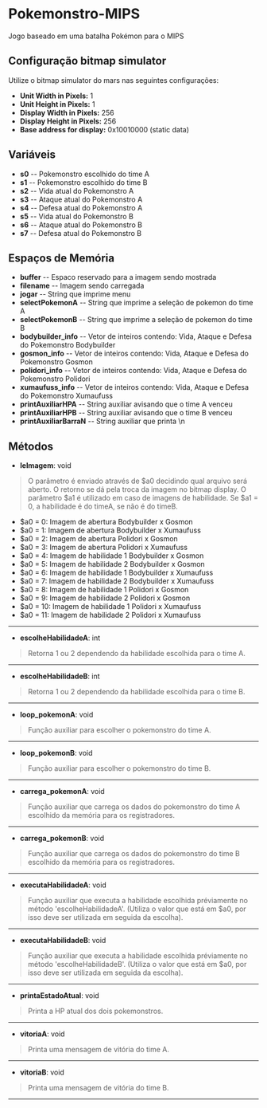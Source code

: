 # Pokemonstro-MIPS
Jogo baseado em uma batalha Pokémon para o MIPS

## Configuração bitmap simulator
Utilize o bitmap simulator do mars nas seguintes configurações:
* **Unit Width in Pixels:** 1
* **Unit Height in Pixels:** 1
* **Display Width in Pixels:** 256
* **Display Height in Pixels:** 256
* **Base address for display:** 0x10010000 (static data)

## Variáveis
* **s0** -- Pokemonstro escolhido do time A
* **s1** -- Pokemonstro escolhido do time B
* **s2** -- Vida atual do Pokemonstro A
* **s3** -- Ataque atual do Pokemonstro A
* **s4** -- Defesa atual do Pokemonstro A
* **s5** -- Vida atual do Pokemonstro B
* **s6** -- Ataque atual do Pokemonstro B
* **s7** -- Defesa atual do Pokemonstro B

## Espaços de Memória
* **buffer** -- Espaco reservado para a imagem sendo mostrada
* **filename** -- Imagem sendo carregada
* **jogar** -- String que imprime menu
* **selectPokemonA** -- String que imprime a seleção de pokemon do time A
* **selectPokemonB** -- String que imprime a seleção de pokemon do time B
* **bodybuilder_info** -- Vetor de inteiros contendo: Vida, Ataque e Defesa do Pokemonstro Bodybuilder
* **gosmon_info** -- Vetor de inteiros contendo: Vida, Ataque e Defesa do Pokemonstro Gosmon
* **polidori_info** -- Vetor de inteiros contendo: Vida, Ataque e Defesa do Pokemonstro Polidori
* **xumaufuss_info** -- Vetor de inteiros contendo: Vida, Ataque e Defesa do Pokemonstro Xumaufuss
* **printAuxiliarHPA** -- String auxiliar avisando que o time A venceu
* **printAuxiliarHPB** -- String auxiliar avisando que o time B venceu
* **printAuxiliarBarraN** -- String auxiliar que printa \n

## Métodos
* **leImagem**: void
> O parâmetro é enviado através de $a0 decidindo qual arquivo será aberto. O retorno se dá pela troca da imagem no bitmap display.
> O parâmetro $a1 é utilizado em caso de imagens de habilidade. Se $a1 = 0, a habilidade é do timeA, se não é do timeB.
* $a0 = 0: Imagem de abertura Bodybuilder x Gosmon
* $a0 = 1: Imagem de abertura Bodybuilder x Xumaufuss
* $a0 = 2: Imagem de abertura Polidori x Gosmon
* $a0 = 3: Imagem de abertura Polidori x Xumaufuss
* $a0 = 4: Imagem de habilidade 1 Bodybuilder x Gosmon
* $a0 = 5: Imagem de habilidade 2 Bodybuilder x Gosmon 
* $a0 = 6: Imagem de habilidade 1 Bodybuilder x Xumaufuss
* $a0 = 7: Imagem de habilidade 2 Bodybuilder x Xumaufuss
* $a0 = 8: Imagem de habilidade 1 Polidori x Gosmon
* $a0 = 9: Imagem de habilidade 2 Polidori x Gosmon
* $a0 = 10: Imagem de habilidade 1 Polidori x Xumaufuss
* $a0 = 11: Imagem de habilidade 2 Polidori x Xumaufuss
---
* **escolheHabilidadeA**: int
> Retorna 1 ou 2 dependendo da habilidade escolhida para o time A.
---
* **escolheHabilidadeB**: int
> Retorna 1 ou 2 dependendo da habilidade escolhida para o time B.
---
* **loop_pokemonA**: void
> Função auxiliar para escolher o pokemonstro do time A.
---
* **loop_pokemonB**: void
> Função auxiliar para escolher o pokemonstro do time B.
---
* **carrega_pokemonA**: void
> Função auxiliar que carrega os dados do pokemonstro do time A escolhido da memória para os registradores.
---
* **carrega_pokemonB**: void
> Função auxiliar que carrega os dados do pokemonstro do time B escolhido da memória para os registradores.
---
* **executaHabilidadeA**: void
> Função auxiliar que executa a habilidade escolhida préviamente no método 'escolheHabilidadeA'. (Utiliza o valor que está em $a0, por isso deve ser utilizada em seguida da escolha).
---
* **executaHabilidadeB**: void
> Função auxiliar que executa a habilidade escolhida préviamente no método 'escolheHabilidadeB'. (Utiliza o valor que está em $a0, por isso deve ser utilizada em seguida da escolha).
---
* **printaEstadoAtual**: void
> Printa a HP atual dos dois pokemonstros.
---
* **vitoriaA**: void
> Printa uma mensagem de vitória do time A.
---
* **vitoriaB**: void
> Printa uma mensagem de vitória do time B.
---